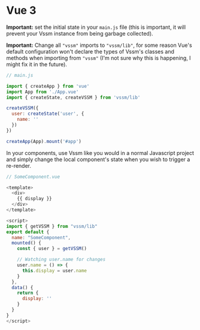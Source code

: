 # Vue 3

**Important:** set the initial state in your `main.js` file (this is important, it will prevent your Vssm instance from being garbage collected).

**Important:** Change all `"vssm"` imports to `"vssm/lib"`, for some reason Vue's default configuration won't declare the types of Vssm's classes and methods when importing from `"vssm"` (I'm not sure why this is happening, I might fix it in the future).

```javascript
// main.js

import { createApp } from 'vue'
import App from './App.vue'
import { createState, createVSSM } from 'vssm/lib'

createVSSM({
  user: createState('user', {
    name: ''
  })
})

createApp(App).mount('#app')
```

In your components, use Vssm like you would in a normal Javascript project and simply change the local component's state when you wish to trigger a re-render.

```javascript
// SomeComponent.vue

<template>
  <div>
    {{ display }}
  </div>
</template>

<script>
import { getVSSM } from "vssm/lib"
export default {
  name: "SomeComponent",
  mounted() {
    const { user } = getVSSM()

    // Watching user.name for changes
    user.name = () => {
      this.display = user.name
    }
  },
  data() {
    return {
      display: ''
    }
  }
}
</script>
```
